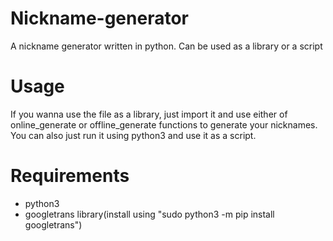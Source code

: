 # Nickname-generator
A nickname generator written in python. Can be used as a library or a script
# Usage
If you wanna use the file as a library, just import it and use either of online_generate or offline_generate functions to generate your nicknames.
You can also just run it using python3 and use it as a script.
# Requirements
- python3
- googletrans library(install using "sudo python3 -m pip install googletrans")

